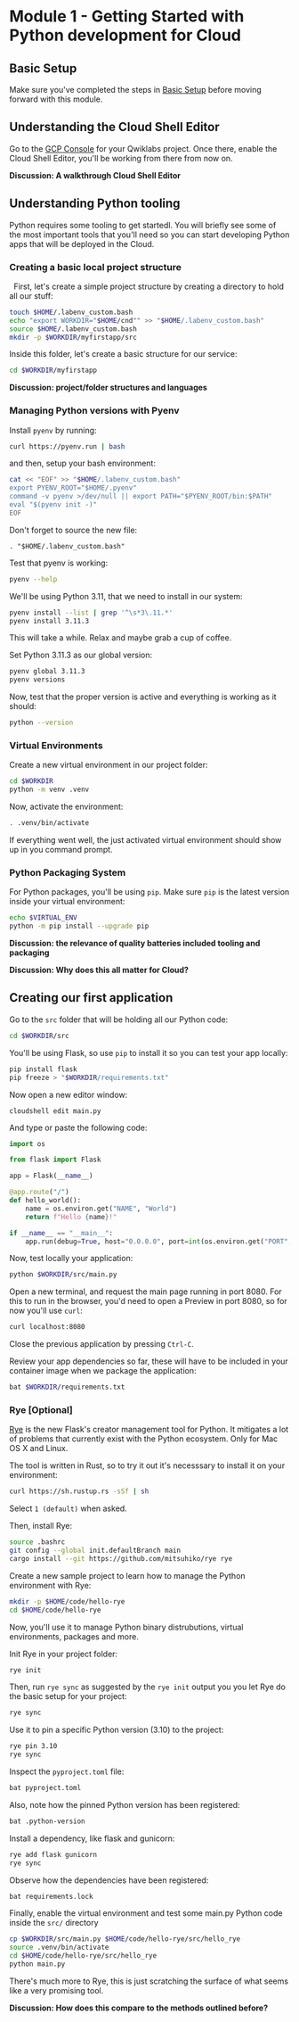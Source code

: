 # Module 1 - Getting Started with Python development for Cloud

## Basic Setup

Make sure you've completed the steps in [Basic Setup](./Readme.md) before moving forward with this module.

## Understanding the Cloud Shell Editor

Go to the [GCP Console](https://console.cloud.google.com) for your Qwiklabs project. Once there, enable the Cloud Shell Editor, you'll be working from there from now on.

**Discussion: A walkthrough Cloud Shell Editor**

## Understanding Python tooling

Python requires some tooling to get startedl. You will briefly see some of the most important tools that you'll need so you can start developing Python apps that will be deployed in the Cloud.

### Creating a basic local project structure
 
First, let's create a simple project structure by creating a directory to hold all our stuff:

```bash
touch $HOME/.labenv_custom.bash
echo "export WORKDIR="$HOME/cnd"" >> "$HOME/.labenv_custom.bash"
source $HOME/.labenv_custom.bash
mkdir -p $WORKDIR/myfirstapp/src
```

Inside this folder, let's create a basic structure for our service:

```bash
cd $WORKDIR/myfirstapp
```

**Discussion: project/folder structures and languages**

### Managing Python versions with Pyenv

Install `pyenv` by running:

```bash
curl https://pyenv.run | bash
```

and then, setup your bash environment:
```bash
cat << "EOF" >> "$HOME/.labenv_custom.bash"
export PYENV_ROOT="$HOME/.pyenv"
command -v pyenv >/dev/null || export PATH="$PYENV_ROOT/bin:$PATH"
eval "$(pyenv init -)"
EOF
```

Don't forget to source the new file:
```
. "$HOME/.labenv_custom.bash"
```

Test that pyenv is working:
```bash
pyenv --help
```

We'll be using Python 3.11, that we need to install in our system:
```bash
pyenv install --list | grep '^\s*3\.11.*'
pyenv install 3.11.3
```

This will take a while. Relax and maybe grab a cup of coffee.

Set Python 3.11.3 as our global version:
```bash
pyenv global 3.11.3
pyenv versions
```

Now, test that the proper version is active and everything is working as it should:
```bash
python --version
```

### Virtual Environments

Create a new virtual environment in our project folder:
```bash
cd $WORKDIR
python -m venv .venv
```

Now, activate the environment:
```bash
. .venv/bin/activate
```

If everything went well, the just activated virtual environment should show up in you command prompt.

### Python Packaging System

For Python packages, you'll be using `pip`. Make sure `pip` is the latest version inside your virtual environment:

```bash
echo $VIRTUAL_ENV
python -m pip install --upgrade pip
```

**Discussion: the relevance of quality batteries included tooling and packaging**

**Discussion: Why does this all matter for Cloud?**

## Creating our first application

Go to the `src` folder that will be holding all our Python code:

```bash
cd $WORKDIR/src
```

You'll be using Flask, so use `pip` to install it so you can test your app locally:
```bash
pip install flask
pip freeze > "$WORKDIR/requirements.txt"
```

Now open a new editor window:
```
cloudshell edit main.py
```

And type or paste the following code:
```python
import os

from flask import Flask

app = Flask(__name__)

@app.route("/")
def hello_world():
    name = os.environ.get("NAME", "World")
    return f"Hello {name}!"

if __name__ == "__main__":
    app.run(debug=True, host="0.0.0.0", port=int(os.environ.get("PORT", 8080)))
```

Now, test locally your application:

```bash
python $WORKDIR/src/main.py
```

Open a new terminal, and request the main page running in port 8080. For this to run in the browser, you'd need to open a Preview in port 8080, so for now you'll use `curl`:
```bash
curl localhost:8080
```

Close the previous application by pressing `Ctrl-C`.

Review your app dependencies so far, these will have to be included in your container image when we package the application:

```bash
bat $WORKDIR/requirements.txt
```

### Rye [Optional]

[Rye](https://github.com/mitsuhiko/rye) is the new Flask's creator management tool for Python. It mitigates a lot of problems that currently exist with the Python ecosystem. Only for Mac OS X and Linux.

The tool is written in Rust, so to try it out it's necesssary to install it on your environment:

```bash
curl https://sh.rustup.rs -sSf | sh
```

Select `1 (default)` when asked.

Then, install Rye:
```bash
source .bashrc
git config --global init.defaultBranch main
cargo install --git https://github.com/mitsuhiko/rye rye
```

Create a new sample project to learn how to manage the Python environment with Rye:
```bash
mkdir -p $HOME/code/hello-rye
cd $HOME/code/hello-rye
```

Now, you'll use it to manage Python binary distrubutions, virtual environments, packages and more.

Init Rye in your project folder:
```bash
rye init
```

Then, run `rye sync` as suggested by the `rye init` output you you let Rye do the basic setup for your project:
```bash
rye sync
```

Use it to pin a specific Python version (3.10) to the project:
```bash
rye pin 3.10
rye sync
```

Inspect the `pyproject.toml` file:
```bash
bat pyproject.toml
```

Also, note how the pinned Python version has been registered:
```bash
bat .python-version
```

Install a dependency, like flask and gunicorn:
```bash
rye add flask gunicorn
rye sync
```

Observe how the dependencies have been registered:
```bash
bat requirements.lock
```

Finally, enable the virtual environment and test some main.py Python code inside the `src/` directory
```bash
cp $WORKDIR/src/main.py $HOME/code/hello-rye/src/hello_rye
source .venv/bin/activate
cd $HOME/code/hello-rye/src/hello_rye
python main.py
```

There's much more to Rye, this is just scratching the surface of what seems like a very promising tool.

**Discussion: How does this compare to the methods outlined before?**